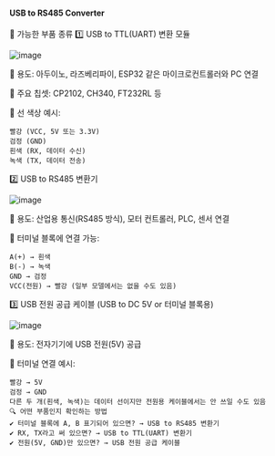 #### USB to RS485 Converter


📌 가능한 부품 종류
1️⃣ USB to TTL(UART) 변환 모듈


![image](https://github.com/user-attachments/assets/c7aea309-f7f5-4932-ac13-5d85bdf76467)



📌 용도: 아두이노, 라즈베리파이, ESP32 같은 마이크로컨트롤러와 PC 연결

📌 주요 칩셋: CP2102, CH340, FT232RL 등

📌 선 색상 예시:
```
빨강 (VCC, 5V 또는 3.3V)
검정 (GND)
흰색 (RX, 데이터 수신)
녹색 (TX, 데이터 전송)
```

2️⃣ USB to RS485 변환기


![image](https://github.com/user-attachments/assets/f1a718bb-2397-4a5d-a872-16f9f0f1abff)


📌 용도: 산업용 통신(RS485 방식), 모터 컨트롤러, PLC, 센서 연결

📌 터미널 블록에 연결 가능:
```
A(+) → 흰색
B(-) → 녹색
GND → 검정
VCC(전원) → 빨강 (일부 모델에서는 없을 수도 있음)
```

3️⃣ USB 전원 공급 케이블 (USB to DC 5V or 터미널 블록용)


![image](https://github.com/user-attachments/assets/682e8c3c-5ff6-47ef-85ae-42fecedfa3eb)


📌 용도: 전자기기에 USB 전원(5V) 공급

📌 터미널 연결 예시:
```
빨강 → 5V
검정 → GND
다른 두 개(흰색, 녹색)는 데이터 선이지만 전원용 케이블에서는 안 쓰일 수도 있음
🔍 어떤 부품인지 확인하는 방법
✔ 터미널 블록에 A, B 표기되어 있으면? → USB to RS485 변환기
✔ RX, TX라고 써 있으면? → USB to TTL(UART) 변환기
✔ 전원(5V, GND)만 있으면? → USB 전원 공급 케이블
```


